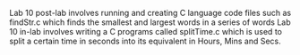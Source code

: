 Lab 10 post-lab involves running and creating C language code files such as findStr.c which finds the smallest and largest words in a series of words
Lab 10 in-lab involves writing a C programs called splitTime.c which is used to split a certain time in seconds into its equivalent in Hours, Mins and Secs.
